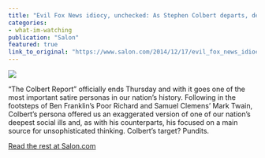 ```yaml
---
title: "Evil Fox News idiocy, unchecked: As Stephen Colbert departs, demented loons set to run free"
categories: 
- what-im-watching
publication: "Salon"
featured: true
link_to_original: "https://www.salon.com/2014/12/17/evil_fox_news_idiocy_unchecked_as_stephen_colbert_departs_demented_loons_set_to_run_free/#"
---
```

![](/uploads/hannity_colbert_oreilly.jpg)

“The Colbert Report” officially ends Thursday and with it goes one of the most important satire personas in our nation’s history.  Following in the footsteps of Ben Franklin’s Poor Richard and Samuel Clemens’ Mark Twain, Colbert’s persona offered us an exaggerated version of one of our nation’s deepest social ills and, as with his counterparts, his focused on a main source for unsophisticated thinking.  Colbert’s target? Pundits.

[Read the rest at Salon.com](https://www.salon.com/2014/12/17/evil_fox_news_idiocy_unchecked_as_stephen_colbert_departs_demented_loons_set_to_run_free/#)
